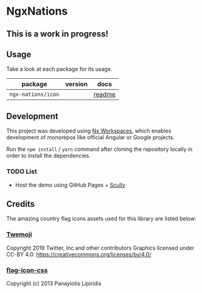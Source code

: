 # NgxNations

This is a work in progress!
---------------------------

## Usage

Take a look at each package for its usage.

|       package        |     version    |                 docs                 |
| :-----------------:  | :-----------:  | :----------------------------------: |
| `ngx-nations/icon`   |                | [readme](libs/icon/README.md)        |

## Development

This project was developed using [Nx Workspaces](https://nx.dev/angular), which enables development of monorepos like official Angular or Google projects.

Run the `npm install` / `yarn` command after cloning the repository locally in order to install the dependencies.

### TODO List

- Host the demo using GitHub Pages + [Scully](https://scully.io/)

## Credits

The amazing country flag icons assets used for this library are listed below:

### [Twemoji](https://twemoji.twitter.com/)

Copyright 2019 Twitter, Inc and other contributors
Graphics licensed under CC-BY 4.0: https://creativecommons.org/licenses/by/4.0/

### [flag-icon-css](https://github.com/lipis/flag-icon-css)

Copyright (c) 2013 Panayiotis Lipiridis
